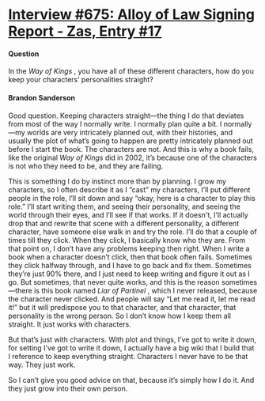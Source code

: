 # [Interview #675: Alloy of Law Signing Report - Zas, Entry #17](https://www.theoryland.com/intvmain.php?i=675#17)

#### Question

In the
*Way of Kings*
, you have all of these different characters, how do you keep your characters’ personalities straight?

#### Brandon Sanderson

Good question. Keeping characters straight—the thing I do that deviates from most of the way I normally write. I normally plan quite a bit. I normally—my worlds are very intricately planned out, with their histories, and usually the plot of what’s going to happen are pretty intricately planned out before I start the book. The characters are not. And this is why a book fails, like the original
*Way of Kings*
did in 2002, it’s because one of the characters is not who they need to be, and they are failing.

This is something I do by instinct more than by planning. I grow my characters, so I often describe it as I “cast” my characters, I’ll put different people in the role, I’ll sit down and say “okay, here is a character to play this role.” I’ll start writing them, and seeing their personality, and seeing the world through their eyes, and I’ll see if that works. If it doesn't, I’ll actually drop that and rewrite that scene with a different personality, a different character, have someone else walk in and try the role. I’ll do that a couple of times till they click. When they click, I basically know who they are. From that point on, I don’t have any problems keeping then right. When I write a book when a character doesn’t click, then that book often fails. Sometimes they click halfway through, and I have to go back and fix them. Sometimes they’re just 90% there, and I just need to keep writing and figure it out as I go. But sometimes, that never quite works, and this is the reason sometimes—there is this book named
*Liar of Partinel*
, which I never released, because the character never clicked. And people will say “Let me read it, let me read it!” but it will predispose you to that character, and that character, that personality is the wrong person. So I don’t know how I keep them all straight. It just works with characters.

But that’s just with characters. With plot and things, I’ve got to write it down, for setting I've got to write it down, I actually have a big wiki that I build that I reference to keep everything straight. Characters I never have to be that way. They just work.

So I can’t give you good advice on that, because it’s simply how I do it. And they just grow into their own person.

